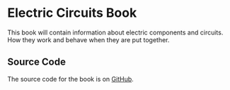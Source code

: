 # Electric Circuits Book

This book will contain information about electric components and circuits. How they work and behave when they are put together.

## Source Code

The source code for the book is on [GitHub](https://github.com/OscarCreator/Electric-Circuits-Book).

